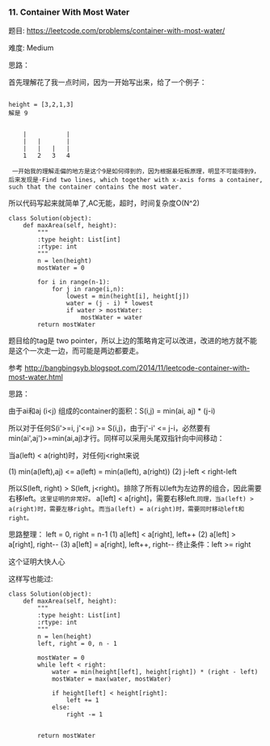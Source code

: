 ### 11. Container With Most Water



题目:
<https://leetcode.com/problems/container-with-most-water/>


难度:
Medium

思路：


首先理解花了我一点时间，因为一开始写出来，给了一个例子：

```

height = [3,2,1,3]
解是 9


	|			|
	|	|		|
	|	|	|	|
    1   2   3   4
    
 一开始我的理解走偏的地方是这个9是如何得到的，因为根据最短板原理，明显不可能得到9，后来发现是·Find two lines, which together with x-axis forms a container, such that the container contains the most water.
```

所以代码写起来就简单了,AC无能，超时，时间复杂度O(N^2)


```
class Solution(object):
    def maxArea(self, height):
        """
        :type height: List[int]
        :rtype: int
        """
        n = len(height)
        mostWater = 0

        for i in range(n-1):
        	for j in range(i,n):
        		lowest = min(height[i], height[j])
        		water = (j - i) * lowest
        		if water > mostWater:
        			mostWater = water
        return mostWater

```

题目给的tag是 two pointer，所以上边的策略肯定可以改进，改进的地方就不能是这个一次走一边，而可能是两边都要走。



参考 <http://bangbingsyb.blogspot.com/2014/11/leetcode-container-with-most-water.html>


思路：

由于ai和aj (i<j) 组成的container的面积：S(i,j) = min(ai, aj) * (j-i)

所以对于任何S(i'>=i, j'<=j) >= S(i,j)，由于j'-i' <= j-i，必然要有min(ai',aj')>=min(ai,aj)才行。同样可以采用头尾双指针向中间移动：

当a(left) < a(right)时，对任何j<right来说

(1) min(a(left),aj) <= a(left) = min(a(left), a(right))
(2) j-left < right-left

所以S(left, right) > S(left, j<right)。排除了所有以left为左边界的组合，因此需要右移left。`这里证明的非常好。` a[left] < a[right]，需要右移left.`同理，当a(left) > a(right)时，需要左移right`。`而当a(left) = a(right)时，需要同时移动left和right。`

思路整理：
left = 0, right = n-1
(1) a[left] < a[right], left++
(2) a[left] > a[right], right--
(3) a[left] = a[right], left++, right--
终止条件：left >= right

这个证明大快人心


这样写也能过:


```
class Solution(object):
    def maxArea(self, height):
        """
        :type height: List[int]
        :rtype: int
        """
        n = len(height)
        left, right = 0, n - 1

        mostWater = 0
        while left < right:
        	water = min(height[left], height[right]) * (right - left)
        	mostWater = max(water, mostWater)

        	if height[left] < height[right]:
        		left += 1
        	else:
        		right -= 1


        return mostWater
```
